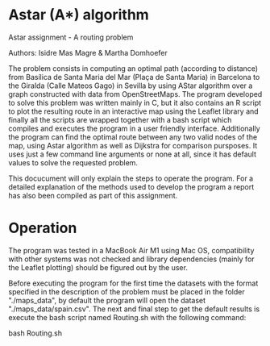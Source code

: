 # Astar (A*) algorithm
Astar assignment - A routing problem

Authors: Isidre Mas Magre & Martha Domhoefer

The problem consists in computing an optimal path (according to distance) from Basílica de Santa Maria del Mar (Plaça de Santa Maria) in Barcelona to the Giralda (Calle Mateos Gago) in Sevilla by using AStar algorithm over a graph constructed with data from OpenStreetMaps. The program developed to solve this problem was written mainly in C, but it also contains an R script to plot the resulting route in an interactive map using the Leaflet library and finally all the scripts are wrapped together with a bash script which compiles and executes the program in a user friendly interface. Additionally the program can find the optimal route between any two valid nodes of the map, using Astar algorithm as well as Dijkstra for comparison pursposes. It uses just a few command line arguments or none at all, since it has default values to solve the requested problem.

This docucument will only explain the steps to operate the program. For a detailed explanation of the methods used to develop the program a report has also been compiled as part of this assignment.

# Operation

The program was tested in a MacBook Air M1 using Mac OS, compatibility with other systems was not checked and library dependencies (mainly for the Leaflet plotting) should be figured out by the user.

Before executing the program for the first time the datasets with the format specified in the description of the problem must be placed in the folder "./maps_data", by default the program will open the dataset "./maps_data/spain.csv". The next and final step to get the default results is execute the bash script named Routing.sh with the following command:

bash Routing.sh



